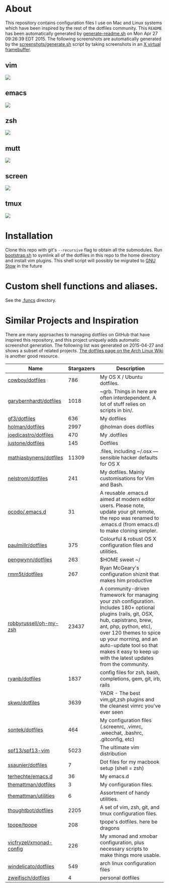 <!--

This README is auto-generated with generate-readme.sh
Please add changes there.

-->

# About
This repository contains configuration files I use on Mac and Linux systems
which have been inspired by the rest of the dotfiles community.
This `README` has been automatically generated by
[generate-readme.sh][generate-readme.sh] on Mon Apr 27 09:26:39 EDT 2015.
The following screenshots are automatically generated by
the [screenshots/generate.sh][screenshot-gen] script
by taking screenshots in an [X virtual framebuffer][xvfb].

[screenshot-gen]: https://github.com/bamos/dotfiles/blob/master/screenshots/generate.sh
[xvfb]: http://www.x.org/archive/X11R7.7/doc/man/man1/Xvfb.1.xhtml
[generate-readme.sh]: https://github.com/bamos/dotfiles/blob/master/generate-readme.sh
## vim
![](https://raw.githubusercontent.com/bamos/dotfiles/master/screenshots/vim.png)
## emacs
![](https://raw.githubusercontent.com/bamos/dotfiles/master/screenshots/emacs.png)
## zsh
![](https://raw.githubusercontent.com/bamos/dotfiles/master/screenshots/zsh.png)
## mutt
![](https://raw.githubusercontent.com/bamos/dotfiles/master/screenshots/mutt.png)
## screen
![](https://raw.githubusercontent.com/bamos/dotfiles/master/screenshots/screen.png)
## tmux
![](https://raw.githubusercontent.com/bamos/dotfiles/master/screenshots/tmux.png)
# Installation

Clone this repo with git's `--recursive` flag to obtain all the submodules.
Run [bootstrap.sh][bootstrap.sh] to symlink all of the dotfiles in this repo
to the home directory and install vim plugins.
This shell script will possibly be migrated to [GNU Stow][stow] in the future

[bootstrap.sh]: https://github.com/bamos/dotfiles/blob/master/bootstrap.sh
[stow]: http://www.gnu.org/software/stow/


# Custom shell functions and aliases.
See the [.funcs][funcs] directory.

[funcs]: https://github.com/bamos/dotfiles/blob/master/.funcs

# Similar Projects and Inspiration
There are many approaches to managing dotfiles on GitHub
that have inspired this repository, and this project
uniquely adds automatic screenshot generation.
The following list was generated on 2015-04-27 and
shows a subset of related projects.
[The dotfiles page on the Arch Linux Wiki](https://wiki.archlinux.org/index.php/Dotfiles)
is another good resource.

Name | Stargazers | Description
----|----|----
[cowboy/dotfiles](https://github.com/cowboy/dotfiles) | 786 | My OS X / Ubuntu dotfiles.
[garybernhardt/dotfiles](https://github.com/garybernhardt/dotfiles) | 1018 | ~grb. Things in here are often interdependent. A lot of stuff relies on scripts in bin/.
[gf3/dotfiles](https://github.com/gf3/dotfiles) | 636 | My dotfiles
[holman/dotfiles](https://github.com/holman/dotfiles) | 2997 | @holman does dotfiles
[joedicastro/dotfiles](https://github.com/joedicastro/dotfiles) | 470 | My .dotfiles
[justone/dotfiles](https://github.com/justone/dotfiles) | 145 | Dotfiles
[mathiasbynens/dotfiles](https://github.com/mathiasbynens/dotfiles) | 11309 | .files, including ~/.osx — sensible hacker defaults for OS X
[nelstrom/dotfiles](https://github.com/nelstrom/dotfiles) | 241 | My dotfiles. Mainly customisations for Vim and Bash.
[ocodo/.emacs.d](https://github.com/ocodo/.emacs.d) | 31 | A reusable .emacs.d aimed at modern editor users. Please note, update your git remote, the repo was renamed to .emacs.d (from emacs.d) to make cloning simpler.
[paulmillr/dotfiles](https://github.com/paulmillr/dotfiles) | 375 | Colourful & robust OS X configuration files and utilities. 
[pengwynn/dotfiles](https://github.com/pengwynn/dotfiles) | 263 | $HOME sweet ~/
[rmm5t/dotfiles](https://github.com/rmm5t/dotfiles) | 267 | Ryan McGeary's configuration shiznit that makes him productive
[robbyrussell/oh-my-zsh](https://github.com/robbyrussell/oh-my-zsh) | 23437 | A community-driven framework for managing your zsh configuration. Includes 180+ optional plugins (rails, git, OSX, hub, capistrano, brew, ant, php, python, etc), over 120 themes to spice up your morning, and an auto-update tool so that makes it easy to keep up with the latest updates from the community.
[ryanb/dotfiles](https://github.com/ryanb/dotfiles) | 1837 | config files for zsh, bash, completions, gem, git, irb, rails
[skwp/dotfiles](https://github.com/skwp/dotfiles) | 3639 | YADR - The best vim,git,zsh plugins and the cleanest vimrc you've ever seen
[sontek/dotfiles](https://github.com/sontek/dotfiles) | 464 | My configuration files (.screenrc, .vimrc, .weechat, .bashrc, .gitconfig, etc)
[spf13/spf13-vim](https://github.com/spf13/spf13-vim) | 5023 | The ultimate vim distribution
[ssaunier/dotfiles](https://github.com/ssaunier/dotfiles) | 7 | Dot files for my macbook setup (shell = zsh)
[terhechte/emacs.d](https://github.com/terhechte/emacs.d) | 36 | My emacs.d
[themattman/dotfiles](https://github.com/themattman/dotfiles) | 3 | My configuration files.
[themattman/utilities](https://github.com/themattman/utilities) | 6 | Assortment of handy utilities.
[thoughtbot/dotfiles](https://github.com/thoughtbot/dotfiles) | 2205 | A set of vim, zsh, git, and tmux configuration files.
[tpope/tpope](https://github.com/tpope/tpope) | 208 | tpope's dotfiles. here be dragons
[vicfryzel/xmonad-config](https://github.com/vicfryzel/xmonad-config) | 226 | My xmonad and xmobar configuration, plus necessary scripts to make things more usable.
[windelicato/dotfiles](https://github.com/windelicato/dotfiles) | 549 | arch linux configuration files
[zweifisch/dotfiles](https://github.com/zweifisch/dotfiles) | 4 | personal dotfiles
